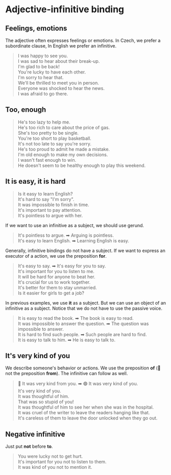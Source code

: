 # Adjective-infinitive binding

## Feelings, emotions

The adjective often expresses feelings or emotions. In Czech, we prefer a subordinate clause, In English we prefer an
infinitive.

> I was happy to see you. <br/>
> I was sad to hear about their break-up. <br/>
> I'm glad to be back! <br/>
> You're lucky to have each other. <br/>
> I'm sorry to hear that. <br/>
> We'll be thrilled to meet you in person. <br/>
> Everyone was shocked to hear the news. <br/>
> I was afraid to go there. <br/>

## Too, enough

> He's too lazy to help me. <br/>
> He's too rich to care about the price of gas. <br/>
> She's too pretty to be single. <br/>
> You're too short to play basketball. <br/>
> It's not too late to say you're sorry. <br/>
> He's too proud to admit he made a mistake. <br/>
> I'm old enough to make my own decisions. <br/>
> I wasn't fast enough to win. <br/>
> He doesn't seem to be healthy enough to play this weekend. <br/>

## It is easy, it is hard

> Is it easy to learn English? <br/>
> It's hard to say "I'm sorry". <br/>
> It was impossible to finish in time. <br/>
> It's important to pay attention. <br/>
> It's pointless to argue with her. <br/>

If we want to use an infinitive as a subject, we should use gerund.

> It's pointless to argue. ➡ Arguing is pointless. <br/>
> It's easy to learn English. ➡ Learning English is easy. <br/>

Generally, infinitive bindings do not have a subject. If we want to express an executor of a action, we use the
preposition **for**.

> It's easy to say. ➡ It's easy for you to say. <br/>
> It's important for you to listen to me. <br/>
> It will be hard for anyone to beat her. <br/>
> It's crucial for us to work together. <br/>
> It's better for them to stay unmarried. <br/>
> Is it easier for girls to get a job? <br/>

In previous examples, we use **it** as a subject. But we can use an object of an infinitive as a subject. Notice that we
do not have to use the passive voice.

> It is easy to read the book. ➡ The book is easy to read. <br/>
> It was impossible to answer the question. ➡ The question was impossible to answer. <br/>
> It is hard to find such people. ➡ Such people are hard to find. <br/>
> It is easy to talk to him. ➡ He is easy to talk to. <br/>

## It's very kind of you

We describe someone's behavior or actions. We use the preposition **of** (🔴 not the preposition **from**). The
infinitive can follow as well.

> 🔴 It was very kind from you. ➡ 🟢 It was very kind of you. <br/>
> It's very kind of you. <br/>
> It was thoughtful of him. <br/>
> That was so stupid of you! <br/>
> It was thoughtful of him to see her when she was in the hospital. <br/>
> It was cruel of the writer to leave the readers hanging like that. <br/>
> It's careless of them to leave the door unlocked when they go out. <br/>

## Negative infinitive

Just put **not** before **to**.

> You were lucky not to get hurt. <br/>
> It's important for you not to listen to them. <br/>
> It was kind of you not to mention it. <br/>
